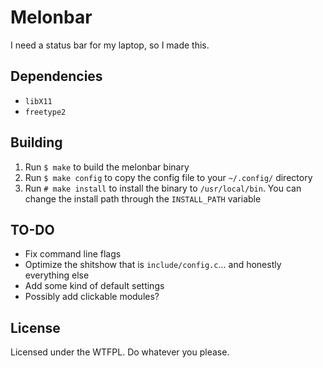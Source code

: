 # Melonbar
I need a status bar for my laptop, so I made this.

## Dependencies
- `libX11`
- `freetype2`

## Building
1. Run `$ make` to build the melonbar binary
2. Run `$ make config` to copy the config file to your `~/.config/` directory
3. Run `# make install` to install the binary to `/usr/local/bin`. You can change the install path through the `INSTALL_PATH` variable

## TO-DO 
- Fix command line flags
- Optimize the shitshow that is `include/config.c`... and honestly everything else
- Add some kind of default settings
- Possibly add clickable modules?

## License
Licensed under the WTFPL. Do whatever you please.

